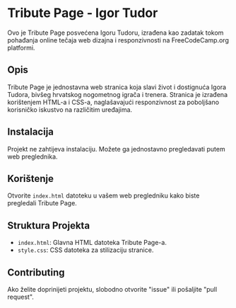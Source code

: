 # Tribute Page - Igor Tudor

Ovo je Tribute Page posvećena Igoru Tudoru, izrađena kao zadatak tokom pohađanja online tečaja web dizajna i responzivnosti na FreeCodeCamp.org platformi.

## Opis

Tribute Page je jednostavna web stranica koja slavi život i dostignuća Igora Tudora, bivšeg hrvatskog nogometnog igrača i trenera. Stranica je izrađena korištenjem HTML-a i CSS-a, naglašavajući responzivnost za poboljšano korisničko iskustvo na različitim uređajima.

## Instalacija

Projekt ne zahtijeva instalaciju. Možete ga jednostavno pregledavati putem web preglednika.

## Korištenje

Otvorite `index.html` datoteku u vašem web pregledniku kako biste pregledali Tribute Page.

## Struktura Projekta

- `index.html`: Glavna HTML datoteka Tribute Page-a.
- `style.css`: CSS datoteka za stilizaciju stranice.

## Contributing

Ako želite doprinijeti projektu, slobodno otvorite "issue" ili pošaljite "pull request".

